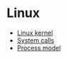 # Linux

- [Linux kernel](./linux-kernel/README.md)
- [System calls](./system-calls/README.md)
- [Process model](./linux-process-model/README.md)
